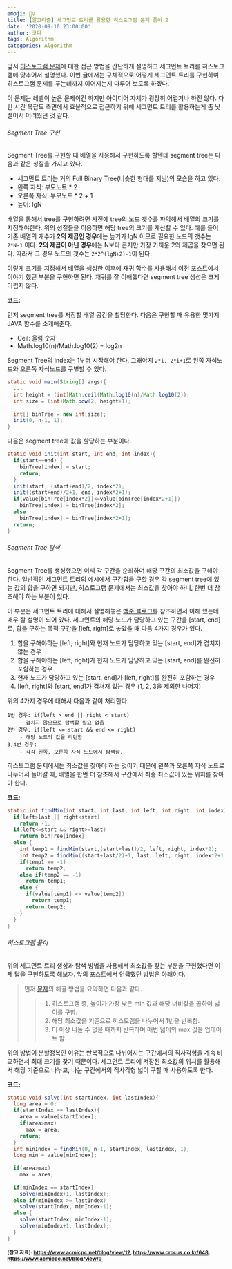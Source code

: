 ```yaml
---
emoji: 🤹‍♀️
title: [알고리즘] 세그먼트 트리를 활용한 히스토그램 문제 풀이_2
date: '2020-09-10 23:00:00'
author: 코다
tags: Algorithm
categories: Algorithm
---
```

앞서 [히스토그램 문제](https://www.acmicpc.net/problem/6549)에 대한 접근 방법을 간단하게 설명하고 세그먼트 트리를 히스토그램에 맞추어서 설명했다. 이번 글에서는 구체적으로 어떻게 세그먼트 트리를 구현하여 히스토그램 문제를 푸는데까지 이어지는지 다루어 보도록 하겠다. 

이 문제는 레벨이 높은 문제이긴 하지만 아이디어 자체가 굉장히 어렵거나 하진 않다. 다만 시간 복잡도 측면에서 효율적으로 접근하기 위해 세그먼트 트리를 활용하는게 좀 낯설어서 어려웠던 것 같다. 



###### Segment Tree 구현

Segment Tree를 구현할 때 배열을 사용해서 구현하도록 할텐데 segment tree는 다음과 같은 성질을 가지고 있다. 

* 세그먼트 트리는 거의 Full Binary Tree(비슷한 형태를 지님)의 모습을 하고 있다. 
* 왼쪽 자식: 부모노트 * 2
* 오른쪽 자식: 부모노드 * 2 + 1 
* 높이: lgN

배열을 통해서 tree를 구현하려면 사전에 tree의 노드 갯수를 파악해서 배열의 크기를 지정해야한다. 위의 성질들을 이용하면 해당 tree의 크기를 계산할 수 있다. 예를 들어 기존 배열의 개수가 **2의 제곱인 경우**에는 높기가 lgN 이므로 필요한 노드의 갯수는 `2*N-1` 이다. **2의 제곱이 아닌 경우**에는 N보다 큰지만 가장 가까운 2의 제곱을 찾으면 된다. 따라서 그 경우 노드의 갯수는 `2*2^(lgN+2)-1`이 된다. 

이렇게 크기를 지정해서 배열을 생성한 이후에 재귀 함수를 사용해서 이전 포스트에서 이야기 했던 부분을 구현하면 된다. 재귀를 잘 이해했다면 segment tree 생성은 크게 어렵지 않다. 



**코드:**

먼저 segment tree를 저장할 배열 공간을 할당한다.  다음은 구현할 때 유용한 몇가지 JAVA 함수를 소개해준다. 

* Ceil: 올림 숫자
* Math.log10(n)/Math.log10(2) = log2n

Segment Tree의 index는 1부터 시작해야 한다. 그래야지 `2*i, 2*i+1`로 왼쪽 자식노드와 오른쪽 자식노드를 구별할 수 있다. 

```java
static void main(String[] args){
  ...
  int height = (int)Math.ceil(Math.log10(n)/Math.log10(2));
  int size = (int)Math.pow(2, height+1);
  
  int[] binTree = new int[size];
  init(0, n-1, 1);
}
```

다음은 segment tree에 값을 할당하는 부분이다. 

```java
static void init(int start, int end, int index){
  if(start==end) {
    binTree[index] = start;
    return;
  }
  init(start, (start+end)/2, index*2);
  init((start+end)/2+1, end, index*2+1);
  if(value[binTree[index*2]]<=value[binTree[index*2+1]])
    binTree[index] = binTree[index*2];
  else
    binTree[index] = binTree[index*2+1];
  return;
}
```



###### Segment Tree 탐색

Segment Tree를 생성했으면 이제 각 구간을 순회하며 해당 구간의 최소값을 구해야 한다. 일반적인 세그먼트 트리의 예시에서 구간합을 구할 경우 각 segment tree에 있는 값의 합을 구하면 되지만, 히스토그램 문제에서는 최소값을 찾아야 하니, 한번 더 참조해야 하는 부분이 있다. 

이 부분은 세그먼트 트리에 대해서 설명해놓은 [백준 블로그](https://www.acmicpc.net/blog/view/9)를 참조하면서 이해 했는데 매우 잘 설명이 되어 있다. 세그먼트의 해당 노드가 담당하고 있는 구간을 [start, end]로, 합을 구하는 목적 구간을 [left, right]로 놓았을 때 다음 4가지 경우가 있다. 

1. 합을 구해야하는 [left, right]와 현재 노드가 담당하고 있는 [start, end]가 겹치지 않는 경우
2. 합을 구해야하는 [left, right]가 현재 노드가 담당하고 있는 [start, end]를 완전히 포함하는 경우
3. 현재 노드가 담당하고 있는 [start, end]가 [left, right]를 완전히 포함하는 경우
4. [left, right]와 [start, end]가 겹쳐져 있는 경우 (1, 2, 3을 제외한 나머지)

위의 4가지 경우에 대해서 다음과 같이 처리한다. 

```
1번 경우: if(left > end || right < start) 
	- 겹치지 않으므로 탐색할 필요 없음
2번 경우: if(left <= start && end <= right)
	- 해당 노드의 값을 리턴함
3,4번 경우:
	- 각각 왼쪽, 오른쪽 자식 노드에서 탐색함. 
```

히스토그램 문제에서는 최소값을 찾아야 하는 것이기 때문에 왼쪽과 오른쪽 자식 노드로 나누어서 들어갈 때, 배열을 한번 더 참조해서 구간에서 최종 최소값이 있는 위치를 찾아야 한다. 



**코드:**

```java
static int findMin(int start, int last, int left, int right, int index){
  if(left>last || right<start)
    return -1;
  if(left<=start && right>=last)
    return binTree[index];
  else {
    int temp1 = findMin(start,(start+last)/2, left, right, index*2);
    int temp2 = findMin((start+last/2)+1, last, left, right, index*2+1);
    if(temp1 == -1)
      return temp2;
    else if(temp2 == -1)
      return temp1;
    else {
      if(value[temp1] <= value[temp2])
        return temp1;
      return temp2;
    }
  }
}
```



###### 히스토그램 풀이

위의 세그먼트 트리 생성과 탐색 방법을 사용해서 최소값을 찾는 부분을 구현했다면 이제 답을 구현하도록 해보자. 앞의 포스트에서 언급했던 방법은 아래이다. 

> 먼저 [문제](https://www.acmicpc.net/problem/6549)의 해결 방법을 요약하면 다음과 같다. 
>
> > 1. 히스토그램 중, 높이가 가장 낮은 min 값과 해당 너비값을 곱하여 넓이를 구함. 
> > 2. 해당 최소값을 기준으로 히스토램을 나누어서 1번을 반복함. 
> > 3. 더 이상 나눌 수 없을 때까지 반복하며 매번 넓이의 max 값을 업데이트 함. 

위의 방법이 분할정복인 이유는 반복적으로 나뉘어지는 구간에서의 직사각형을 계속 비교하면서 최대 크기를 찾기 때문이다. 세그먼트 트리에 저장된 최소값의 위치를 활용해서 해당 기준으로 나누고, 나눈 구간에서의 직사각형 넓이 구할 때 사용하도록 한다. 



**코드:**

```java
static void solve(int startIndex, int lastIndex){
  long area = 0;
  if(startIndex == lastIndex){
    area = value[startIndex];
    if(area>max)
      max = area;
    return;
  }
  int minIndex = findMin(0, n-1, startIndex, lastIndex, 1);
  long min = value[minIndex];
  
  if(area>max)
    max = area;
  
  if(minIndex == startIndex)
    solve(minIndex+1, lastIndex);
  else if(minIndex >= lastIndex)
    solve(startIndex, minIndex-1);
  else {
    solve(startIndex, minIndex-1);
    solve(minIndex+1, lastIndex);
  }
}
```







**<small>[참고 자료]: https://www.acmicpc.net/blog/view/12, https://www.crocus.co.kr/648, https://www.acmicpc.net/blog/view/9 </small>**


```toc
```